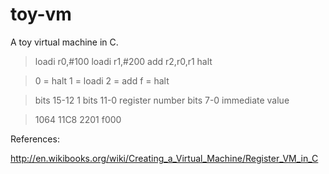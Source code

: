 # toy-vm

A toy virtual machine in C.

 > loadi	r0,#100
 > loadi	r1,#200
 > add		r2,r0,r1
 > halt

 > 0	=	halt
 > 1	=	loadi
 > 2	=	add
 > f	=	halt

 > bits	15-12	1
 > bits	11-0	register number
 > bits	7-0		immediate value

 > 1064
 > 11C8
 > 2201
 > f000

 References:
 
 http://en.wikibooks.org/wiki/Creating_a_Virtual_Machine/Register_VM_in_C